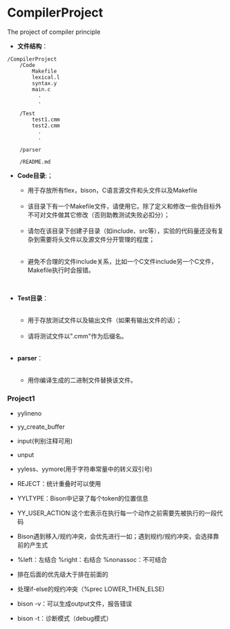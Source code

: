 # CompilerProject
The project of compiler principle

- **文件结构**：
```TXT
/CompilerProject
    /Code
		Makefile
		lexical.l
		syntax.y
		main.c
		  .
		  .
	
    /Test
		test1.cmm
		test2.cmm
		  .
		  .
	
    /parser
	
    /README.md
```

- **Code目录**:；
  <br>

  - 用于存放所有flex，bison，C语言源文件和头文件以及Makefile

  <br>

  - 该目录下有一个Makefile文件，请使用它。除了定义和修改一些伪目标外不可对文件做其它修改（否则助教测试失败必扣分）；

  <br>

  - 请勿在该目录下创建子目录（如include、src等），实验的代码量还没有复杂到需要将头文件以及源文件分开管理的程度；
  
  <br>

  - 避免不合理的文件include关系，比如一个C文件include另一个C文件，Makefile执行时会报错。

	<br>
- **Test目录**：	
  <br>

  - 用于存放测试文件以及输出文件（如果有输出文件的话）；

  <br>

  - 请将测试文件以".cmm"作为后缀名。

  <br>

- **parser**：	
  <br>

  - 用你编译生成的二进制文件替换该文件。




### Project1

- yylineno
- yy_create_buffer
- input(判别注释可用)
- unput
- yyless、yymore(用于字符串常量中的转义双引号)
- REJECT：统计重叠时可以使用
- YYLTYPE：Bison中记录了每个token的位置信息
- YY_USER_ACTION:这个宏表示在执行每一个动作之前需要先被执行的一段代码
- Bison遇到移入/规约冲突，会优先进行一如；遇到规约/规约冲突，会选择靠前的产生式
- %left：左结合 %right：右结合 %nonassoc：不可结合
- 排在后面的优先级大于排在前面的
- 处理if-else的规约冲突（%prec LOWER_THEN_ELSE)

- bison -v：可以生成output文件，报告错误
- bison -t：诊断模式（debug模式）